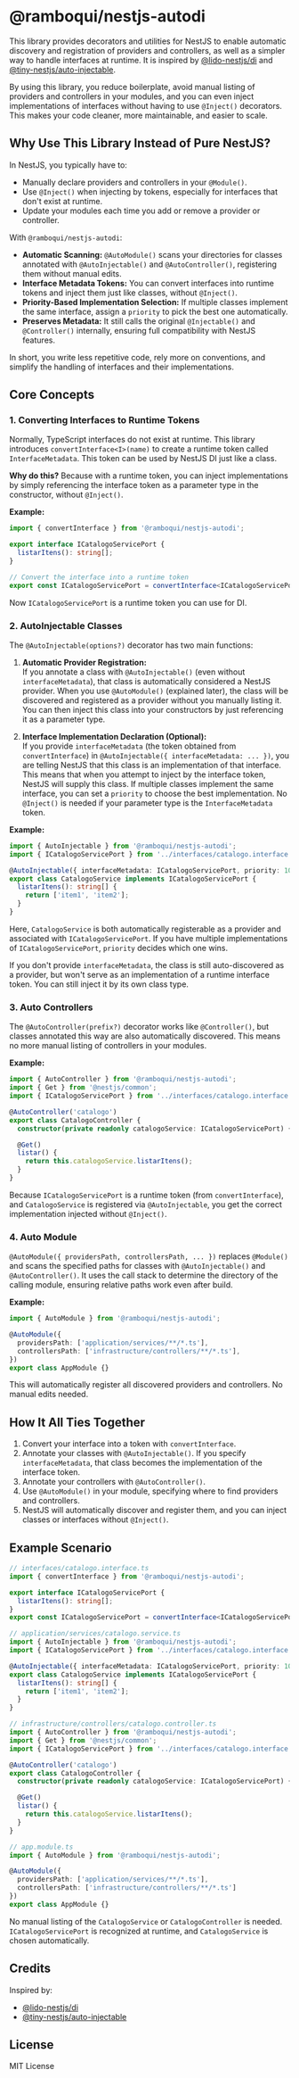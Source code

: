 # @ramboqui/nestjs-autodi

This library provides decorators and utilities for NestJS to enable automatic discovery and registration of providers and controllers, as well as a simpler way to handle interfaces at runtime. It is inspired by [@lido-nestjs/di](https://www.npmjs.com/package/@lido-nestjs/di) and [@tiny-nestjs/auto-injectable](https://www.npmjs.com/package/@tiny-nestjs/auto-injectable).

By using this library, you reduce boilerplate, avoid manual listing of providers and controllers in your modules, and you can even inject implementations of interfaces without having to use `@Inject()` decorators. This makes your code cleaner, more maintainable, and easier to scale.

## Why Use This Library Instead of Pure NestJS?

In NestJS, you typically have to:

- Manually declare providers and controllers in your `@Module()`.
- Use `@Inject()` when injecting by tokens, especially for interfaces that don't exist at runtime.
- Update your modules each time you add or remove a provider or controller.

With `@ramboqui/nestjs-autodi`:

- **Automatic Scanning:** `@AutoModule()` scans your directories for classes annotated with `@AutoInjectable()` and `@AutoController()`, registering them without manual edits.
- **Interface Metadata Tokens:** You can convert interfaces into runtime tokens and inject them just like classes, without `@Inject()`.
- **Priority-Based Implementation Selection:** If multiple classes implement the same interface, assign a `priority` to pick the best one automatically.
- **Preserves Metadata:** It still calls the original `@Injectable()` and `@Controller()` internally, ensuring full compatibility with NestJS features.

In short, you write less repetitive code, rely more on conventions, and simplify the handling of interfaces and their implementations.

## Core Concepts

### 1. Converting Interfaces to Runtime Tokens

Normally, TypeScript interfaces do not exist at runtime. This library introduces `convertInterface<I>(name)` to create a runtime token called `InterfaceMetadata`. This token can be used by NestJS DI just like a class.

**Why do this?** Because with a runtime token, you can inject implementations by simply referencing the interface token as a parameter type in the constructor, without `@Inject()`.

**Example:**

```typescript
import { convertInterface } from '@ramboqui/nestjs-autodi';

export interface ICatalogoServicePort {
  listarItens(): string[];
}

// Convert the interface into a runtime token
export const ICatalogoServicePort = convertInterface<ICatalogoServicePort>('ICatalogoServicePort');
```

Now `ICatalogoServicePort` is a runtime token you can use for DI.

### 2. AutoInjectable Classes

The `@AutoInjectable(options?)` decorator has two main functions:

1. **Automatic Provider Registration:**  
   If you annotate a class with `@AutoInjectable()` (even without `interfaceMetadata`), that class is automatically considered a NestJS provider. When you use `@AutoModule()` (explained later), the class will be discovered and registered as a provider without you manually listing it. You can then inject this class into your constructors by just referencing it as a parameter type.

2. **Interface Implementation Declaration (Optional):**  
   If you provide `interfaceMetadata` (the token obtained from `convertInterface`) in `@AutoInjectable({ interfaceMetadata: ... })`, you are telling NestJS that this class is an implementation of that interface. This means that when you attempt to inject by the interface token, NestJS will supply this class. If multiple classes implement the same interface, you can set a `priority` to choose the best implementation. No `@Inject()` is needed if your parameter type is the `InterfaceMetadata` token.

**Example:**

```typescript
import { AutoInjectable } from '@ramboqui/nestjs-autodi';
import { ICatalogoServicePort } from '../interfaces/catalogo.interface';

@AutoInjectable({ interfaceMetadata: ICatalogoServicePort, priority: 10 })
export class CatalogoService implements ICatalogoServicePort {
  listarItens(): string[] {
    return ['item1', 'item2'];
  }
}
```

Here, `CatalogoService` is both automatically registerable as a provider and associated with `ICatalogoServicePort`. If you have multiple implementations of `ICatalogoServicePort`, `priority` decides which one wins.

If you don't provide `interfaceMetadata`, the class is still auto-discovered as a provider, but won't serve as an implementation of a runtime interface token. You can still inject it by its own class type.

### 3. Auto Controllers

The `@AutoController(prefix?)` decorator works like `@Controller()`, but classes annotated this way are also automatically discovered. This means no more manual listing of controllers in your modules.

**Example:**

```typescript
import { AutoController } from '@ramboqui/nestjs-autodi';
import { Get } from '@nestjs/common';
import { ICatalogoServicePort } from '../interfaces/catalogo.interface';

@AutoController('catalogo')
export class CatalogoController {
  constructor(private readonly catalogoService: ICatalogoServicePort) {}

  @Get()
  listar() {
    return this.catalogoService.listarItens();
  }
}
```

Because `ICatalogoServicePort` is a runtime token (from `convertInterface`), and `CatalogoService` is registered via `@AutoInjectable`, you get the correct implementation injected without `@Inject()`.

### 4. Auto Module

`@AutoModule({ providersPath, controllersPath, ... })` replaces `@Module()` and scans the specified paths for classes with `@AutoInjectable()` and `@AutoController()`. It uses the call stack to determine the directory of the calling module, ensuring relative paths work even after build.

**Example:**

```typescript
import { AutoModule } from '@ramboqui/nestjs-autodi';

@AutoModule({
  providersPath: ['application/services/**/*.ts'],
  controllersPath: ['infrastructure/controllers/**/*.ts'],
})
export class AppModule {}
```

This will automatically register all discovered providers and controllers. No manual edits needed.

## How It All Ties Together

1. Convert your interface into a token with `convertInterface`.
2. Annotate your classes with `@AutoInjectable()`. If you specify `interfaceMetadata`, that class becomes the implementation of the interface token.
3. Annotate your controllers with `@AutoController()`.
4. Use `@AutoModule()` in your module, specifying where to find providers and controllers.
5. NestJS will automatically discover and register them, and you can inject classes or interfaces without `@Inject()`.

## Example Scenario

```typescript
// interfaces/catalogo.interface.ts
import { convertInterface } from '@ramboqui/nestjs-autodi';

export interface ICatalogoServicePort {
  listarItens(): string[];
}
export const ICatalogoServicePort = convertInterface<ICatalogoServicePort>('ICatalogoServicePort');

// application/services/catalogo.service.ts
import { AutoInjectable } from '@ramboqui/nestjs-autodi';
import { ICatalogoServicePort } from '../interfaces/catalogo.interface';

@AutoInjectable({ interfaceMetadata: ICatalogoServicePort, priority: 10 })
export class CatalogoService implements ICatalogoServicePort {
  listarItens(): string[] {
    return ['item1', 'item2'];
  }
}

// infrastructure/controllers/catalogo.controller.ts
import { AutoController } from '@ramboqui/nestjs-autodi';
import { Get } from '@nestjs/common';
import { ICatalogoServicePort } from '../interfaces/catalogo.interface';

@AutoController('catalogo')
export class CatalogoController {
  constructor(private readonly catalogoService: ICatalogoServicePort) {}

  @Get()
  listar() {
    return this.catalogoService.listarItens();
  }
}

// app.module.ts
import { AutoModule } from '@ramboqui/nestjs-autodi';

@AutoModule({
  providersPath: ['application/services/**/*.ts'],
  controllersPath: ['infrastructure/controllers/**/*.ts']
})
export class AppModule {}
```

No manual listing of the `CatalogoService` or `CatalogoController` is needed. `ICatalogoServicePort` is recognized at runtime, and `CatalogoService` is chosen automatically.

## Credits

Inspired by:  
- [@lido-nestjs/di](https://www.npmjs.com/package/@lido-nestjs/di)  
- [@tiny-nestjs/auto-injectable](https://www.npmjs.com/package/@tiny-nestjs/auto-injectable)

## License

MIT License
